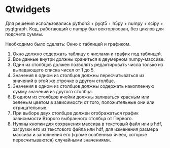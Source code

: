 # Qtwidgets



Для решения  использовались python3 + pyqt5 + h5py + numpy + scipy + pyqtgraph.
Код, работающий с numpy был векторизован, без циклов для подсчета суммы.

Необходимо было сделать:
Окно с таблицей и графиком.
1.  Окно должно содержать таблицу с числами и график под таблицей.
2.  Все данные внутри должны храниться в двумерном numpy-массиве.
3.  Один из столбцов должен позволять редактировать числа только из выпадающего списка чисел от 1 до 5.
4.  Значения в одном из столбцов должны пересчитываться из значений в этой же строчке в другом столбце.
5.  Значения в одном из столбцов должны содержать накопленную сумму значений из другого столбца.
6.  В одном из столбцов ячейки должны заливаться красным или зеленым цветом в зависимости от того, положительные они или отрицательные.
7.  При выборе двух столбцов должен отображаться график зависимости Второго выбранного столбца от Первого.
8.  Нужны кнопки для сохранения массива в текстовый файл или в hdf, загрузки его из текстового файла или hdf, для изменения размера массива и заполнения его (кроме особенных ячеек, которые пересчитываются) случайными значениями.
